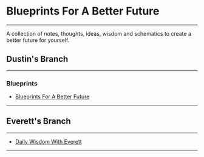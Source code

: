 # Blueprints For A Better Future

---

A collection of notes, thoughts, ideas, wisdom and schematics to create a better future for yourself.

## Dustin's Branch

---

### Blueprints

- [Blueprints For A Better Future](Dustins%20Branch/Blueprints/Blueprints%20For%20A%20Better%20Future.md)

---

## Everett's Branch

---

- [Daily Wisdom With Everett](Everetts%20Branch/Daily%20Wisdom%20With%20Everett.md)

---
